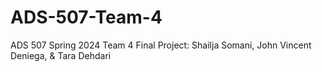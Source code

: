 # ADS-507-Team-4
ADS 507 Spring 2024 Team 4 Final Project: Shailja Somani, John Vincent Deniega, &amp; Tara Dehdari
